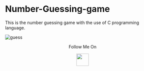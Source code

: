# Number-Guessing-game
This is the number guessing game with the use of C programming language.

![guess](https://user-images.githubusercontent.com/68494604/92553804-8b4cf180-f281-11ea-9e94-664eb14fcebb.gif)

<p align="center">
  Follow Me On
</p>
<p align="center">
  <a href="https://www.instagram.com/adityamangal/">
    <img src="http://clipart-library.com/images_k/instagram-png-transparent/instagram-png-transparent-16.png" width="40" height="40">
    </a>
</p>

